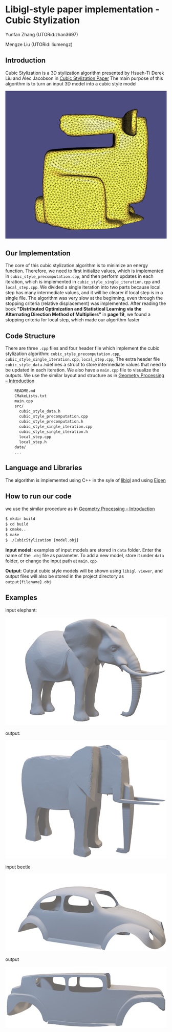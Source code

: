 # Libigl-style paper implementation - Cubic Stylization
Yunfan Zhang (UTORid:zhan3697)

Mengze Liu (UTORid: liumengz)


## Introduction
Cubic Stylization is a 3D stylization algorithm presented by Hsueh-Ti Derek Liu and Alec Jacobson in [Cubic Stylization Paper](https://www.dgp.toronto.edu/projects/cubic-stylization/cubicStyle_high.pdf)
The main purpose of this algorithm is to turn an input 3D model into a cubic style model

![bunny example](bunnyExample.PNG)
## Our Implementation
The core of this cubic stylization algorithm is to minimize an energy function. Therefore, we need to first initialize values, which is implemented in `cubic_style_precomputation.cpp`, and then perform updates in each iteration, which is implemented in `cubic_style_single_iteration.cpp` and `local_step.cpp`. We divided a single iteration into two parts because local step has many intermediate values, and it will be clearer if local step is in a single file.
The algorithm was very slow at the beginning, even through the stopping criteria (relative displacement) was implemented. After reading the book **"Distributed Optimization and Statistical Learning via the Alternating Direction Method of Multipliers"** in **page 19**, we found a stopping criteria for local step, which made our algorithm faster

## Code Structure
There are three `.cpp` files and four header file which implement the cubic stylization algorithm: 
`cubic_style_precomputation.cpp`,  
`cubic_style_single_iteration.cpp`, 
`local_step.cpp`,
The extra header file `cubic_style_data.h`defines a struct to store intermediate values that need to be updated in each iteration. We also have a `main.cpp` file to visualize the outputs.
We use the similar layout and structure as in [Geometry Processing – Introduction](https://github.com/alecjacobson/geometry-processing-introduction)
```
    README.md
    CMakeLists.txt
    main.cpp
    src/
      cubic_style_data.h
      cubic_style_precomputation.cpp
      cubic_style_precomputation.h
      cubic_style_single_iteration.cpp
      cubic_style_single_iteration.h
      local_step.cpp
      local_step.h
    data/
    ...
```


## Language and Libraries
The algorithm is implemented using C++ in the syle of [libigl](https://libigl.github.io/) and using [Eigen](http://eigen.tuxfamily.org/)

## How to run our code
we use the similar procedure as in [Geometry Processing – Introduction](https://github.com/alecjacobson/geometry-processing-introduction)
```sh
$ mkdir build
$ cd build
$ cmake..
$ make
$ ./CubicStylization {model.obj}
```
**Input model:** examples of input models are stored in `data` folder. Enter the name of the `.obj` file as parameter.
To add a new model, store it under `data` folder, or change the input path at `main.cpp`

**Output**: Output cubic style models will be shown using `libigl viewer`, and output files will also be stored in the project directory as `output{filename}.obj`


## Examples 
input elephant:

![elephant example](elephant-input.jpg)

output:

![elephanto example](elephant-output.jpg)


input beetle

![beetle example](beetle-input.jpg)

output

![beetleo example](beetle-output.jpg)


